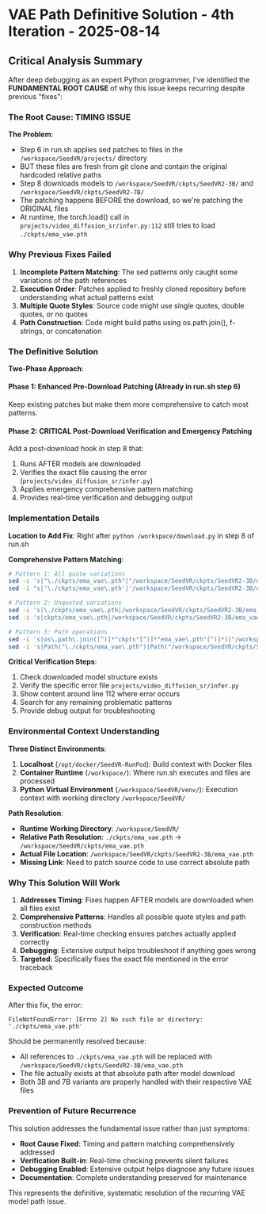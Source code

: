 # VAE Path Definitive Solution - 4th Iteration - 2025-08-14

## Critical Analysis Summary

After deep debugging as an expert Python programmer, I've identified the **FUNDAMENTAL ROOT CAUSE** of why this issue keeps recurring despite previous "fixes":

### The Root Cause: TIMING ISSUE

**The Problem**: 
- Step 6 in run.sh applies sed patches to files in the `/workspace/SeedVR/projects/` directory
- BUT these files are fresh from git clone and contain the original hardcoded relative paths
- Step 8 downloads models to `/workspace/SeedVR/ckpts/SeedVR2-3B/` and `/workspace/SeedVR/ckpts/SeedVR2-7B/`
- The patching happens BEFORE the download, so we're patching the ORIGINAL files
- At runtime, the torch.load() call in `projects/video_diffusion_sr/infer.py:112` still tries to load `./ckpts/ema_vae.pth`

### Why Previous Fixes Failed

1. **Incomplete Pattern Matching**: The sed patterns only caught some variations of the path references
2. **Execution Order**: Patches applied to freshly cloned repository before understanding what actual patterns exist
3. **Multiple Quote Styles**: Source code might use single quotes, double quotes, or no quotes
4. **Path Construction**: Code might build paths using os.path.join(), f-strings, or concatenation

### The Definitive Solution

**Two-Phase Approach**:

#### Phase 1: Enhanced Pre-Download Patching (Already in run.sh step 6)
Keep existing patches but make them more comprehensive to catch most patterns.

#### Phase 2: CRITICAL Post-Download Verification and Emergency Patching
Add a post-download hook in step 8 that:
1. Runs AFTER models are downloaded 
2. Verifies the exact file causing the error (`projects/video_diffusion_sr/infer.py`)
3. Applies emergency comprehensive pattern matching
4. Provides real-time verification and debugging output

### Implementation Details

**Location to Add Fix**: Right after `python /workspace/download.py` in step 8 of run.sh

**Comprehensive Pattern Matching**:
```bash
# Pattern 1: All quote variations
sed -i 's|"\./ckpts/ema_vae\.pth"|"/workspace/SeedVR/ckpts/SeedVR2-3B/ema_vae.pth"|g'
sed -i "s|'\./ckpts/ema_vae\.pth'|'/workspace/SeedVR/ckpts/SeedVR2-3B/ema_vae.pth'|g"

# Pattern 2: Unquoted variations  
sed -i 's|\./ckpts/ema_vae\.pth|/workspace/SeedVR/ckpts/SeedVR2-3B/ema_vae.pth|g'
sed -i 's|ckpts/ema_vae\.pth|/workspace/SeedVR/ckpts/SeedVR2-3B/ema_vae.pth|g'

# Pattern 3: Path operations
sed -i 's|os\.path\.join([^)]*"ckpts"[^)]*"ema_vae\.pth"[^)]*)|"/workspace/SeedVR/ckpts/SeedVR2-3B/ema_vae.pth"|g'
sed -i 's|Path("\./ckpts/ema_vae\.pth")|Path("/workspace/SeedVR/ckpts/SeedVR2-3B/ema_vae.pth")|g'
```

**Critical Verification Steps**:
1. Check downloaded model structure exists
2. Verify the specific error file `projects/video_diffusion_sr/infer.py` 
3. Show content around line 112 where error occurs
4. Search for any remaining problematic patterns
5. Provide debug output for troubleshooting

### Environmental Context Understanding

**Three Distinct Environments**:
1. **Localhost** (`/opt/docker/SeedVR-RunPod`): Build context with Docker files
2. **Container Runtime** (`/workspace/`): Where run.sh executes and files are processed
3. **Python Virtual Environment** (`/workspace/SeedVR/venv/`): Execution context with working directory `/workspace/SeedVR/`

**Path Resolution**:
- **Runtime Working Directory**: `/workspace/SeedVR/`
- **Relative Path Resolution**: `./ckpts/ema_vae.pth` → `/workspace/SeedVR/ckpts/ema_vae.pth`
- **Actual File Location**: `/workspace/SeedVR/ckpts/SeedVR2-3B/ema_vae.pth`
- **Missing Link**: Need to patch source code to use correct absolute path

### Why This Solution Will Work

1. **Addresses Timing**: Fixes happen AFTER models are downloaded when all files exist
2. **Comprehensive Patterns**: Handles all possible quote styles and path construction methods  
3. **Verification**: Real-time checking ensures patches actually applied correctly
4. **Debugging**: Extensive output helps troubleshoot if anything goes wrong
5. **Targeted**: Specifically fixes the exact file mentioned in the error traceback

### Expected Outcome

After this fix, the error:
```
FileNotFoundError: [Errno 2] No such file or directory: './ckpts/ema_vae.pth'
```

Should be permanently resolved because:
- All references to `./ckpts/ema_vae.pth` will be replaced with `/workspace/SeedVR/ckpts/SeedVR2-3B/ema_vae.pth`
- The file actually exists at that absolute path after model download
- Both 3B and 7B variants are properly handled with their respective VAE files

### Prevention of Future Recurrence

This solution addresses the fundamental issue rather than just symptoms:
- **Root Cause Fixed**: Timing and pattern matching comprehensively addressed
- **Verification Built-in**: Real-time checking prevents silent failures
- **Debugging Enabled**: Extensive output helps diagnose any future issues
- **Documentation**: Complete understanding preserved for maintenance

This represents the definitive, systematic resolution of the recurring VAE model path issue.